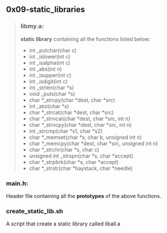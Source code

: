 ## 0x09-static_libraries

> ### libmy.a:
>
> **static library** containing all the functions listed below:
> - int \_putchar(char c)
> - int \_islower(int c)
> - int \_isalpha(int c)
> - int \_abs(int n)
> - int \_isupper(int c)
> - int \_isdigit(int c)
> - int \_strlen(char \*s)
> - void \_puts(char \*s)
> - char \*\_strcpy(char \*dest, char \*src)
> - int \_atoi(char \*s)
> - char \*\_strcat(char \*dest, char \*src)
> - char \*\_strncat(char \*dest, char \*src, int n)
> - char \*\_strncpy(char \*dest, char \*src, int n)
> - int \_strcmp(char \*s1, char \*s2)
> - char \*\_memset(char \*s, char b, unsigned int n)
> - char \*\_memcpy(char \*dest, char \*src, unsigned int n)
> - char \*\_strchr(char \*s, char c)
> - unsigned int \_strspn(char \*s, char \*accept)
> - char \*\_strpbrk(char \*s, char \*accept)
> - char *_strstr(char *haystack, char *needle)

### main.h:

Header file containing all the **prototypes** of the above functions.

### create_static_lib.sh
A script that create a static library called liball.a
